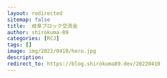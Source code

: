 ```yaml
---
layout: redirected
sitemap: false
title:  岐阜ブロック交流会
author: shirokuma-89
categories: [RCJ]
tags: []
image: img/2022/0410/hero.jpg
description:
redirect_to: https://blog.shirokuma89.dev/20220410
---
```

